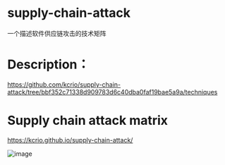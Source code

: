 # supply-chain-attack
一个描述软件供应链攻击的技术矩阵



# Description：

https://github.com/kcrio/supply-chain-attack/tree/bbf352c71338d909783d6c40dba0faf19bae5a9a/techniques



# Supply chain attack matrix
https://kcrio.github.io/supply-chain-attack/

![image](https://github.com/kcrio/supply-chain-attack/assets/96735391/3f64a6c7-1394-4e4a-a8e4-46773c262493)


